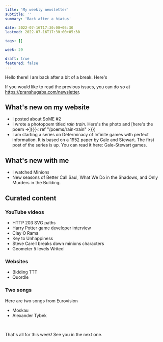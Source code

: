 ```yaml
---
title: 'My weekly newsletter'
subtitle: ''
summary: 'Back after a hiatus'

date: 2022-07-16T17:30:00+05:30
lastmod: 2022-07-16T17:30:00+05:30

tags: []

week: 29

draft: true
featured: false
---
```


Hello there!
I am back after a bit of a break. Here's  

If you would like to read the previous issues, you can do so at https://pranshugaba.com/newsletter.

## What's new on my website

- I posted about SoME #2
- I wrote a photopoem titled _rain train_. Here's the photo
  and [here's the poem &#8594;]({{< ref "/poems/rain-train" >}})
- I am starting a series on Determinacy of Infinite games with perfect information. It is based on a 1952 paper by Gale and Stewart. The first post of the series is up. You can read it here: Gale-Stewart games.

## What's new with me

- I watched Minions
- New seasons of Better Call Saul, What We Do in the Shadows, and Only Murders in the Building.

## Curated content

### YouTube videos

- HTTP 203 SVG paths
- Harry Potter game developer interview
- Clay O Rama
- Key to Unhappiness
- Steve Carell breaks down minions characters
- Geometer 5 levels Writed

### Websites

- Bidding TTT
- Quordle


### Two songs

Here are two songs from Eurovision

- Moskau
- Alexander Tybek

&nbsp;

That's all for this week! See you in the next one.
